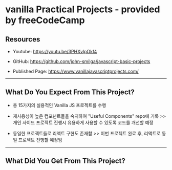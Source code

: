 # vanilla Practical Projects - provided by freeCodeCamp

## Resources

- Youtube: https://youtu.be/3PHXvlpOkf4

- GitHub: https://github.com/john-smilga/javascript-basic-projects

- Published Page: https://www.vanillajavascriptprojects.com/

-------

## What Do You Expect From This Project?

- 총 15가지의 실용적인 Vanilla JS 프로젝트를 수행

- 재사용성이 높은 컴포넌트들을 숙지하여 "Useful Components" repo에 기록 >> 개인 사이드 프로젝트 진행시 유용하게 사용할 수 있도록 코드를 개선할 예정

- 동일한 프로젝트들로 리액트 구현도 존재함 >> 이번 프로젝트 완료 후, 리액트로 동일 프로젝트 진행할 예정임

-------

## What Did You Get From This Project?
